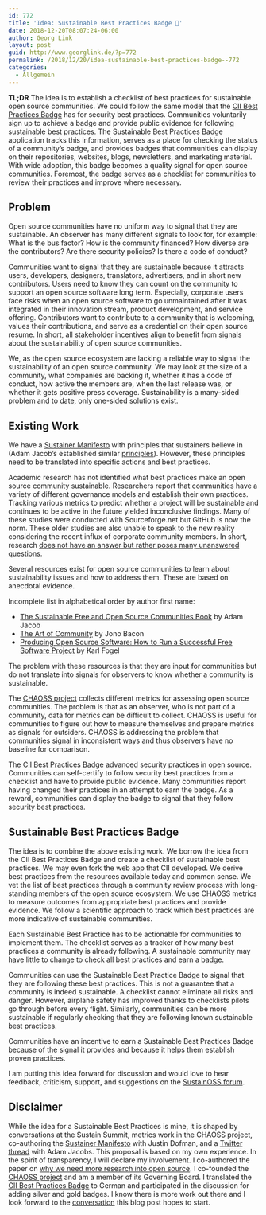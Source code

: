 ```yaml
---
id: 772
title: 'Idea: Sustainable Best Practices Badge 🥇'
date: 2018-12-20T08:07:24-06:00
author: Georg Link
layout: post
guid: http://www.georglink.de/?p=772
permalink: /2018/12/20/idea-sustainable-best-practices-badge--772
categories:
  - Allgemein
---
```

**TL;DR** The idea is to establish a checklist of best practices for sustainable open source communities. We could follow the same model that the [CII Best Practices Badge](https://bestpractices.coreinfrastructure.org/en) has for security best practices. Communities voluntarily sign up to achieve a badge and provide public evidence for following sustainable best practices. The Sustainable Best Practices Badge application tracks this information, serves as a place for checking the status of a community’s badge, and provides badges that communities can display on their repositories, websites, blogs, newsletters, and marketing material. With wide adoption, this badge becomes a quality signal for open source communities. Foremost, the badge serves as a checklist for communities to review their practices and improve where necessary.  


## Problem

Open source communities have no uniform way to signal that they are sustainable. An observer has many different signals to look for, for example: What is the bus factor? How is the community financed? How diverse are the contributors? Are there security policies? Is there a code of conduct?  


Communities want to signal that they are sustainable because it attracts users, developers, designers, translators, advertisers, and in short new contributors. Users need to know they can count on the community to support an open source software long term. Especially, corporate users face risks when an open source software to go unmaintained after it was integrated in their innovation stream, product development, and service offering. Contributors want to contribute to a community that is welcoming, values their contributions, and serve as a credential on their open source resume. In short, all stakeholder incentives align to benefit from signals about the sustainability of open source communities.

We, as the open source ecosystem are lacking a reliable way to signal the sustainability of an open source community. We may look at the size of a community, what companies are backing it, whether it has a code of conduct, how active the members are, when the last release was, or whether it gets positive press coverage. Sustainability is a many-sided problem and to date, only one-sided solutions exist.

## Existing Work

We have a [Sustainer Manifesto](https://github.com/sustainers/sustain.md/blob/master/manifesto.md) with principles that sustainers believe in (Adam Jacob’s established similar [principles](https://sfosc.org/principles/)). However, these principles need to be translated into specific actions and best practices.  


Academic research has not identified what best practices make an open source community sustainable. Researchers report that communities have a variety of different governance models and establish their own practices. Tracking various metrics to predict whether a project will be sustainable and continues to be active in the future yielded inconclusive findings. Many of these studies were conducted with Sourceforge.net but GitHub is now the norm. These older studies are also unable to speak to the new reality considering the recent influx of corporate community members. In short, research [does not have an answer but rather poses many unanswered questions](https://dl.acm.org/citation.cfm?id=3274326).  


Several resources exist for open source communities to learn about sustainability issues and how to address them. These are based on anecdotal evidence. 

Incomplete list in alphabetical order by author first name: 

  * [The Sustainable Free and Open Source Communities Book](https://sfosc.org/sfosc-book/) by Adam Jacob
  * [The Art of Community](http://www.artofcommunityonline.org/) by Jono Bacon
  * [Producing Open Source Software: How to Run a Successful Free Software Project](https://producingoss.com/) by Karl Fogel

The problem with these resources is that they are input for communities but do not translate into signals for observers to know whether a community is sustainable.  


The [CHAOSS project](https://chaoss.community/) collects different metrics for assessing open source communities. The problem is that as an observer, who is not part of a community, data for metrics can be difficult to collect. CHAOSS is useful for communities to figure out how to measure themselves and prepare metrics as signals for outsiders. CHAOSS is addressing the problem that communities signal in inconsistent ways and thus observers have no baseline for comparison.  


The [CII Best Practices Badge](https://bestpractices.coreinfrastructure.org/en) advanced security practices in open source. Communities can self-certify to follow security best practices from a checklist and have to provide public evidence. Many communities report having changed their practices in an attempt to earn the badge. As a reward, communities can display the badge to signal that they follow security best practices.  


## Sustainable Best Practices Badge

The idea is to combine the above existing work. We borrow the idea from the CII Best Practices Badge and create a checklist of sustainable best practices. We may even fork the web app that CII developed. We derive best practices from the resources available today and common sense. We vet the list of best practices through a community review process with long-standing members of the open source ecosystem. We use CHAOSS metrics to measure outcomes from appropriate best practices and provide evidence. We follow a scientific approach to track which best practices are more indicative of sustainable communities.  


Each Sustainable Best Practice has to be actionable for communities to implement them. The checklist serves as a tracker of how many best practices a community is already following. A sustainable community may have little to change to check all best practices and earn a badge.  


Communities can use the Sustainable Best Practice Badge to signal that they are following these best practices. This is not a guarantee that a community is indeed sustainable. A checklist cannot eliminate all risks and danger. However, airplane safety has improved thanks to checklists pilots go through before every flight. Similarly, communities can be more sustainable if regularly checking that they are following known sustainable best practices.  


Communities have an incentive to earn a Sustainable Best Practices Badge because of the signal it provides and because it helps them establish proven practices.  


I am putting this idea forward for discussion and would love to hear feedback, criticism, support, and suggestions on the [SustainOSS forum](https://discourse.sustainoss.org/t/idea-sustainable-best-practices-badge/124).  


## Disclaimer

While the idea for a Sustainable Best Practices is mine, it is shaped by conversations at the Sustain Summit, metrics work in the CHAOSS project, co-authoring the [Sustainer Manifesto](https://github.com/sustainers/sustain.md/blob/master/manifesto.md) with Justin Dofman, and a [Twitter thread](https://twitter.com/adamhjk/status/1075100251927719936) with Adam Jacobs. This proposal is based on my own experience. In the spirit of transparency, I will declare my involvement. I co-authored the paper on [why we need more research into open source](https://dl.acm.org/citation.cfm?id=3274326). I co-founded the [CHAOSS project](https://chaoss.community/) and am a member of its Governing Board. I translated the [CII Best Practices Badge](https://bestpractices.coreinfrastructure.org/en) to German and participated in the discussion for adding silver and gold badges. I know there is more work out there and I look forward to the [conversation](https://discourse.sustainoss.org/t/idea-sustainable-best-practices-badge/124) this blog post hopes to start.